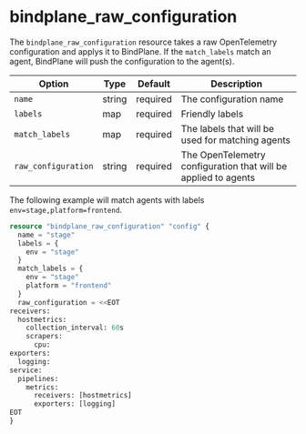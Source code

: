 # bindplane_raw_configuration

The `bindplane_raw_configuration` resource takes a raw OpenTelemetry configuration and applys it
to BindPlane. If the `match_labels` match an agent, BindPlane will push the configuration to the agent(s).

| Option              | Type   | Default  | Description                  |
| ------------------- | -----  | -------- | ---------------------------- |
| `name`              | string | required | The configuration name                                         |
| `labels`            | map    | required | Friendly labels                                                |
| `match_labels`      | map    | required | The labels that will be used for matching agents               |
| `raw_configuration` | string | required | The OpenTelemetry configuration that will be applied to agents |

The following example will match agents with labels `env=stage,platform=frontend`.

```tf
resource "bindplane_raw_configuration" "config" {
  name = "stage"
  labels = {
    env = "stage"
  }
  match_labels = {
    env = "stage"
    platform = "frontend"
  }
  raw_configuration = <<EOT
receivers:
  hostmetrics:
    collection_interval: 60s
    scrapers:
      cpu:
exporters:
  logging:
service:
  pipelines:
    metrics:
      receivers: [hostmetrics]
      exporters: [logging]
EOT
}
```
